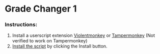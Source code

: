 # Grade Changer 1
### Instructions:
1. Install a userscript extension [Violentmonkey](https://chromewebstore.google.com/detail/violentmonkey/jinjaccalgkegednnccohejagnlnfdag) or [Tampermonkey](https://chromewebstore.google.com/detail/tampermonkey/dhdgffkkebhmkfjojejmpbldmpobfkfo) (Not verified to work on Tampermonkey)
2. [Install the script](https://greasyfork.org/en/scripts/537915-grade-changer-1) by clicking the Install button.
